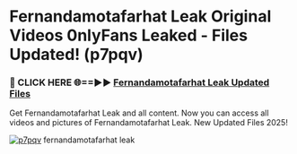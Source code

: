 # Fernandamotafarhat Leak Original Videos 0nlyFans Leaked - Files Updated! (p7pqv)

<h3>🔴 CLICK HERE 🌐==►► <a href="https://tinyurl.com/3hn5wdd3" rel="nofollow">Fernandamotafarhat Leak Updated Files</a></h3>

Get Fernandamotafarhat Leak and all content. Now you can access all videos and pictures of Fernandamotafarhat Leak. New Updated Files 2025!

[![p7pqv](https://i.imgur.com/4HnBqBT.gif)](https://tinyurl.com/3hn5wdd3)
fernandamotafarhat leak